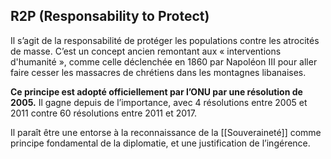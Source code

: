 ## R2P (Responsability to Protect)

Il s’agit de la responsabilité de protéger les populations contre les atrocités de masse. C’est un concept ancien remontant aux « interventions d'humanité », comme celle déclenchée en 1860 par Napoléon III pour aller faire cesser les massacres de chrétiens dans les montagnes libanaises.

**Ce principe est adopté officiellement par l’ONU par une résolution de 2005.** Il gagne depuis de l’importance, avec 4 résolutions entre 2005 et 2011 contre 60 résolutions entre 2011 et 2017.

Il paraît être une entorse à la reconnaissance de la [[Souveraineté]] comme principe fondamental de la diplomatie, et une justification de l’ingérence.